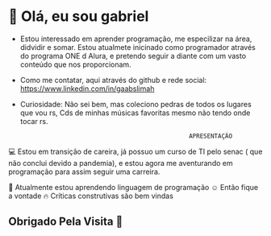 # 👋 Olá, eu sou gabriel
-  Estou interessado em aprender programação, me especilizar na área, didvidir e somar.
   Estou atualmete inicinado como programador através do programa ONE d Alura, e pretendo seguir a diante com um vasto conteúdo que nos proporcionam.

   
 -  Como me contatar, aqui através do github e rede social:
  https://www.linkedin.com/in/gaabslimah

  
 -  Curiosidade: Não sei bem, mas coleciono pedras de todos os lugares que vou rs, Cds de minhas músicas favoritas mesmo 
   não tendo onde tocar rs.

<!---
Gabslimah/Gabslimah is a ✨ special ✨ repository because its `README.md` (this file) appears on your GitHub profile.
You can click the Preview link to take a look at your changes.
--->     
                                                      APRESENTAÇÃO
  💻 Estou em transição de careira, já possuo um curso de TI pelo senac ( que não conclui devido a pandemia), e estou 
  agora me aventurando em programação para assim seguir uma carreira.

  
 💪 Atualmente estou aprendendo linguagem de programação
 ☺️ Então fique a vontade
 🔥  Críticas construtivas são bem vindas


   ## Obrigado Pela Visita 🏃


